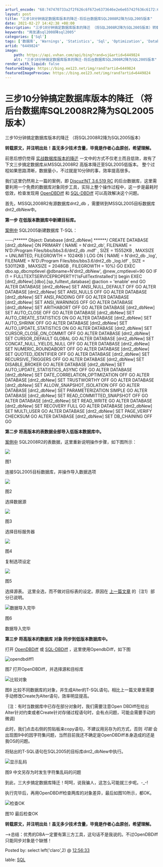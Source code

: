 ```yaml
---
arturl_encode: "68:747470733a2f2f626c6f672e6373646e2e6e65742f636c6172:6f2f61727469636c652f64657461696c732f36343439383234"
layout: post
title: "三步10分钟搞定数据库版本的降迁-将后台数据库SQL2008R2降为SQL2005版本"
date: 2021-02-27 14:42:38 +08:00
description: "三步10分钟搞定数据库版本的降迁 （将SQL2008R2降为SQL2005版本）转载原文，并注明出处"
keywords: "用友通sql2008降sql2005"
categories: ['Sql']
tags: ['数据库', 'Warnings', 'Statistics', 'Sql', 'Optimization', 'Database']
artid: "6449824"
image:
    path: https://api.vvhan.com/api/bing?rand=sj&artid=6449824
    alt: "三步10分钟搞定数据库版本的降迁-将后台数据库SQL2008R2降为SQL2005版本"
render_with_liquid: false
featuredImage: https://bing.ee123.net/img/rand?artid=6449824
featuredImagePreview: https://bing.ee123.net/img/rand?artid=6449824
---
```


# 三步10分钟搞定数据库版本的降迁 （将后台数据库SQL2008R2降为SQL2005版本）

三步10分钟搞定数据库版本的降迁 （将SQL2008R2降为SQL2005版本）

**转载原文，并注明出处！虽无多少技术含量，毕竟是作者心血原创，希望理解。**

前思后想仍觉得
[实战数据库版本的降迁](http://blog.csdn.net/claro/archive/2011/05/26/6447352.aspx)
一文中的方式不仅老土而且低效，故有了下文三步搞定数据库从MSSQL2008R2 高版本降迁至SQL2005低版本。 整个过程如果思路清晰，数据量小，不过就是10分钟的事，效率提高很多。

我们这里仍然用上一篇的案例，即
[Discuz!NT 3.6.519 RC](http://blog.csdn.net/claro/archive/2011/05/26/6447352.aspx)
的后台数据库，这里需要利用一个免费的数据库对象同步工具，实际上整个操作过程中，这一步是最耗时低效，检查发现用
[OpenDBDiff](http://claro.download.csdn.net/)
和
[SQL-DBDiff](http://code.google.com/p/sql-dbdiff/)
可以高效解决这个问题。

首先，MSSQL2008R2有源数据库dnt2_db ，需要转到MSSQL2005目标数据库dnt2_dbNew中。

**第一步 在低版本数据库中新建目标库。**

[案例中](http://blog.csdn.net/claro/archive/2011/05/26/6447352.aspx)
SQL2005新建数据库
T-SQL：

----/****** Object: Database [dnt2_dbNew] ******/
CREATE DATABASE [dnt2_dbNew] ON PRIMARY
( NAME = N'dnt2_db', FILENAME = N'D:/Program Files/bbs/bbs3.6/dnt2_db .mdf' , SIZE = 15552KB , MAXSIZE = UNLIMITED, FILEGROWTH = 1024KB )
LOG ON
( NAME = N'dnt2_db _log', FILENAME = N'D:/Program Files/bbs/bbs3.6/dnt2_db _log.ldf' , SIZE = 530112KB , MAXSIZE = 2048GB , FILEGROWTH = 10%)
GO
EXEC dbo.sp_dbcmptlevel @dbname=N'dnt2_dbNew', @new_cmptlevel=90
GO
IF (1 = FULLTEXTSERVICEPROPERTY('IsFullTextInstalled'))
begin
EXEC [dnt2_dbNew].[dbo].[sp_fulltext_database] @action = 'enable'
end
GO
ALTER DATABASE [dnt2_dbNew] SET ANSI_NULL_DEFAULT OFF
GO
ALTER DATABASE [dnt2_dbNew] SET ANSI_NULLS OFF
GO
ALTER DATABASE [dnt2_dbNew] SET ANSI_PADDING OFF
GO
ALTER DATABASE [dnt2_dbNew] SET ANSI_WARNINGS OFF
GO
ALTER DATABASE [dnt2_dbNew] SET ARITHABORT OFF
GO
ALTER DATABASE [dnt2_dbNew] SET AUTO_CLOSE OFF
GO
ALTER DATABASE [dnt2_dbNew] SET AUTO_CREATE_STATISTICS ON
GO
ALTER DATABASE [dnt2_dbNew] SET AUTO_SHRINK OFF
GO
ALTER DATABASE [dnt2_dbNew] SET AUTO_UPDATE_STATISTICS ON
GO
ALTER DATABASE [dnt2_dbNew] SET CURSOR_CLOSE_ON_COMMIT OFF
GO
ALTER DATABASE [dnt2_dbNew] SET CURSOR_DEFAULT GLOBAL
GO
ALTER DATABASE [dnt2_dbNew] SET CONCAT_NULL_YIELDS_NULL OFF
GO
ALTER DATABASE [dnt2_dbNew] SET NUMERIC_ROUNDABORT OFF
GO
ALTER DATABASE [dnt2_dbNew] SET QUOTED_IDENTIFIER OFF
GO
ALTER DATABASE [dnt2_dbNew] SET RECURSIVE_TRIGGERS OFF
GO
ALTER DATABASE [dnt2_dbNew] SET DISABLE_BROKER
GO
ALTER DATABASE [dnt2_dbNew] SET AUTO_UPDATE_STATISTICS_ASYNC OFF
GO
ALTER DATABASE [dnt2_dbNew] SET DATE_CORRELATION_OPTIMIZATION OFF
GO
ALTER DATABASE [dnt2_dbNew] SET TRUSTWORTHY OFF
GO
ALTER DATABASE [dnt2_dbNew] SET ALLOW_SNAPSHOT_ISOLATION OFF
GO
ALTER DATABASE [dnt2_dbNew] SET PARAMETERIZATION SIMPLE
GO
ALTER DATABASE [dnt2_dbNew] SET READ_COMMITTED_SNAPSHOT OFF
GO
ALTER DATABASE [dnt2_dbNew] SET READ_WRITE
GO
ALTER DATABASE [dnt2_dbNew] SET RECOVERY FULL
GO
ALTER DATABASE [dnt2_dbNew] SET MULTI_USER
GO
ALTER DATABASE [dnt2_dbNew] SET PAGE_VERIFY CHECKSUM
GO
ALTER DATABASE [dnt2_dbNew] SET DB_CHAINING OFF
GO

**第二步 将高版本的表数据全部导入低版本数据库中。**

[案例中](http://blog.csdn.net/claro/archive/2011/05/26/6447352.aspx)
SQL2008R2的表数据，这里重新说明操作步骤，如下图所示：

![](http://hi.csdn.net/attachment/201105/27/0_13064681634LiW.gif)

图1

连接SQL2005目标数据库，并操作导入数据选项

![](http://hi.csdn.net/attachment/201105/27/0_1306468276mU1G.gif)

图2

选择数据源

![](http://hi.csdn.net/attachment/201105/27/0_13064683501O6h.gif)

图3

选择目标服务器

![](http://hi.csdn.net/attachment/201105/27/0_1306468426qOcM.gif)

图4

复制选项设定

![](http://hi.csdn.net/attachment/201105/27/0_1306468481Y4v2.gif)

图5

选择源表。
这里全选，而不做对目标表的设定。原因在
[上一篇文章](http://blog.csdn.net/claro/archive/2011/05/26/6447352.aspx)
的｛注1｝部分已说明。

![数据导入完毕](http://hi.csdn.net/attachment/201105/27/0_1306469002tWTt.gif)

图6

数据导入完毕

**第三步 将高版本的数据库
对象
同步到低版本数据库中。**

打开
[OpenDBDiff](http://claro.download.csdn.net/)
或
[SQL-DBDiff](http://code.google.com/p/sql-dbdiff/)
，这里使用OpendbDiff，如下图

![opendbdiff1](http://hi.csdn.net/attachment/201105/27/0_13064704030ZBB.gif)

图7 打开OpenDBDiff，并选择源和目标库

![比较对象](http://hi.csdn.net/attachment/201105/27/0_1306470963kqEE.gif)

图8 比较不同数据库的对象，并生成Alter的T-SQL语句。相比上一篇文章里需要手动修改Create为Alter语句，效率明显提高。

｛注：有时当数据库中已存在部分对象时，我们需要注意Open DBDiff在给出Alter针对约束或者Create针对存储过程语句时，会有点问题，可能会需要手动的微调｝

此时，我们点击右侧的剪贴板来copy语句，不建议用另存为的方式，否则
*可能*
会出现图9中的因字符集问题，当然目前我还不确定是OpenDBDiff本身造成的还是我OS的问题。

将贴出的T-SQL语句在SQL2005的目标库dnt2_dbNew中执行。

![显示乱码](http://hi.csdn.net/attachment/201105/27/0_1306471522R991.gif)

图9 中文另存为时发生字符集乱码的问题

到此，三大步搞定数据库降迁！呵呵，说我骗人，这怎么可能就三步呢。-_-!

执行完毕后，再用OpenDBDiff检查两库的对象差异，最后如图10所示，都OK。

![检查OK](http://hi.csdn.net/attachment/201105/27/0_1306471793mB9u.gif)

图10 最后检查OK

**转载原文，并注明出处！虽无多少技术含量，毕竟是作者心血原创，希望理解。**

——>总结：优秀的DBA一定要有第三方工具，这句话不是我说的。不过OpenDBDiff只能同步对象是个缺憾！

Posted by: select left('claro',2) @
[12:56:33](http://blog.csdn.net/claro)

lable:
[SQL](http://blog.csdn.net/claro/category/471345.aspx)
